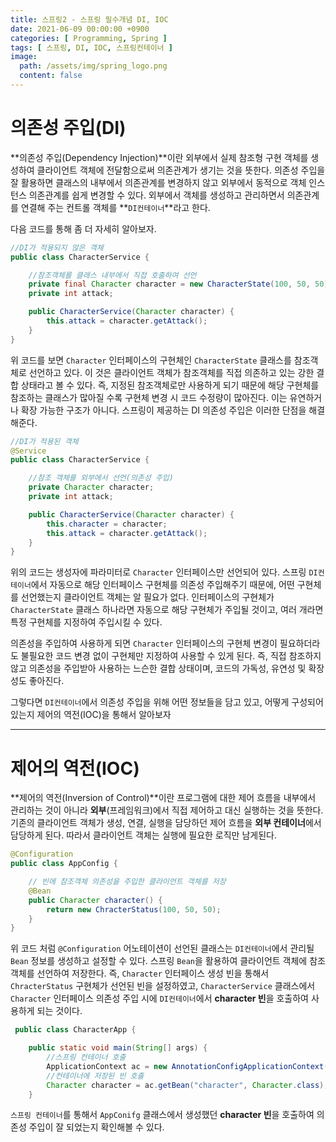 ```yaml
---
title: 스프링2 - 스프링 필수개념 DI, IOC
date: 2021-06-09 00:00:00 +0900
categories: [ Programming, Spring ]
tags: [ 스프링, DI, IOC, 스프링컨테이너 ]
image:
  path: /assets/img/spring_logo.png
  content: false
---
```


# 의존성 주입(DI)

**의존성 주입(Dependency Injection)**이란 외부에서 실제 참조형 구현 객체를 생성하여 클라이언트 객체에 전달함으로써 의존관계가 생기는 것을 뜻한다.
의존성 주입을 잘 활용하면 클래스의 내부에서 의존관계를 변경하지 않고 외부에서 동적으로 객체 인스턴스 의존관계를 쉽게 변경할 수 있다.
외부에서 객체를 생성하고 관리하면서 의존관계를 연결해 주는 컨트롤
객체를 **`DI컨테이너`**라고 한다.

다음 코드를 통해 좀 더 자세히 알아보자.

``` java
//DI가 적용되지 않은 객체
public class CharacterService {

    //참조객체를 클래스 내부에서 직접 호출하여 선언
    private final Character character = new CharacterState(100, 50, 50);
    private int attack;

    public CharacterService(Character character) {
        this.attack = character.getAttack();
    }
}
```

위 코드를 보면 `Character` 인터페이스의 구현체인 `CharacterState` 클래스를 참조객체로 선언하고 있다.
이 것은 클라이언트 객체가 참조객체를 직접 의존하고 있는 강한 결합 상태라고 볼 수 있다.
즉, 지정된 참조객체로만 사용하게 되기 때문에 해당 구현체를 참조하는 클래스가 많아질 수록 구현체 변경 시 코드 수정량이 많아진다.
이는 유연하거나 확장 가능한 구조가 아니다. 스프링이 제공하는 DI 의존성 주입은 이러한 단점을 해결해준다.

``` java
//DI가 적용된 객체
@Service
public class CharacterService {

    //참조 객체를 외부에서 선언(의존성 주입)
    private Character character;
    private int attack;

    public CharacterService(Character character) {
        this.character = character;
        this.attack = character.getAttack();
    }
}
```

위의 코드는 생성자에 파라미터로 `Character` 인터페이스만 선언되어 있다.
스프링 `DI컨테이너`에서 자동으로 해당 인터페이스 구현체를 의존성 주입해주기 때문에, 어떤 구현체를 선언했는지 클라이언트 객체는 알 필요가 없다.
인터페이스의 구현체가 `CharacterState` 클래스 하나라면 자동으로 해당 구현체가 주입될 것이고, 여러 개라면 특정 구현체를 지정하여 주입시킬 수 있다.

의존성을 주입하여 사용하게 되면 `Character` 인터페이스의 구현체 변경이 필요하더라도 불필요한 코드 변경 없이 구현체만 지정하여 사용할 수 있게 된다.
즉, 직접 참조하지 않고 의존성을 주입받아 사용하는 느슨한 결합 상태이며, 코드의 가독성, 유연성 및 확장성도 좋아진다.

그렇다면 `DI컨테이너`에서 의존성 주입을 위해 어떤 정보들을 담고 있고, 어떻게 구성되어 있는지 제어의 역전(IOC)을 통해서 알아보자

---

# 제어의 역전(IOC)

**제어의 역전(Inversion of Control)**이란 프로그램에 대한 제어 흐름을 내부에서 관리하는 것이 아니라 **외부**(프레임워크)에서 직접 제어하고 대신 실행하는 것을 뜻한다.  
기존의 클라이언트 객체가 생성, 연결, 실행을 담당하던 제어 흐름을 **외부 컨테이너**에서 담당하게 된다. 따라서 클라이언트 객체는 실행에 필요한 로직만 남게된다.

``` java
@Configuration
public class AppConfig {

    // 빈에 참조객체 의존성을 주입한 클라이언트 객체를 저장
    @Bean
    public Character character() { 
        return new ChracterStatus(100, 50, 50);
    }
}
```

위 코드 처럼 `@Configuration` 어노테이션이 선언된 클래스는 `DI컨테이너`에서 관리될 `Bean` 정보를 생성하고 설정할 수 있다.
스프링 `Bean`을 활용하여 클라이언트 객체에 참조객체를 선언하여 저장한다.
즉, `Character` 인터페이스 생성 빈을 통해서 `ChracterStatus` 구현체가 선언된 빈을 설정하였고,
`CharacterService` 클래스에서 `Character` 인터페이스 의존성 주입 시에 `DI컨테이너`에서 **character 빈**을 호출하여 사용하게 되는 것이다.

``` java
 public class CharacterApp {

    public static void main(String[] args) {
        //스프링 컨테이너 호출
        ApplicationContext ac = new AnnotationConfigApplicationContext(AppConfig.class);
        //컨테이너에 저장된 빈 호출
        Character character = ac.getBean("character", Character.class);
    }
```

`스프링 컨테이너`를 통해서 `AppConifg` 클래스에서 생성했던 **character 빈**을 호출하여 의존성 주입이 잘 되었는지 확인해볼 수 있다.
